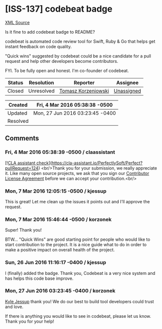 # [ISS-137] codebeat badge

[XML Source](../xml/ISS-137.xml)
<p><p>Is it fine to add codebeat badge to README? </p>

<p>codebeat is automated code review tool for Swift, Ruby &amp; Go that helps get instant feedback on code quality. </p>

<p>"Quick wins" suggested by codebeat could be a nice candidate for a pull request and help other developers become contributors.</p>

<p>FYI. To be fully open and honest. I'm co-founder of codebeat.</p></p>





Status|Resolution|Reporter|Assignee
------|----------|--------|--------
Closed|Unresolved|[Tomasz Korzeniowski](korzonek)|[Unassigned]($-1)





Created|Fri, 4 Mar 2016 05:38:38 -0500
-------|--------------
Updated|Mon, 27 Jun 2016 03:23:45 -0400
Resolved|


## Comments




### Fri, 4 Mar 2016 05:38:39 -0500 / claassistant 

<p><p>[!<a href="https://cla-assistant.io/pull/badge/not_signed" class="external-link" rel="nofollow">CLA assistant check</a>](<a href="https://cla-assistant.io/PerfectlySoft/Perfect?pullRequest=124" class="external-link" rel="nofollow">https://cla-assistant.io/PerfectlySoft/Perfect?pullRequest=124</a>) &lt;br/&gt;Thank you for your submission, we really appreciate it. Like many open source projects, we ask that you sign our <a href="https://cla-assistant.io/PerfectlySoft/Perfect?pullRequest=124" class="external-link" rel="nofollow">Contributor License Agreement</a> before we can accept your contribution.&lt;br/&gt;</p></p>


### Mon, 7 Mar 2016 12:05:15 -0500 / kjessup 

<p><p>This is great! Let me clean up the issues it points out and I'll approve the request.</p></p>


### Mon, 7 Mar 2016 15:46:44 -0500 / korzonek 

<p><p>Super! Thank you!</p>

<p>BTW... "Quick Wins" are good starting point for people who would like to start contribution to the project. It is a nice guide what to do in order to make a positive impact on overall health of the project.</p>
</p>


### Sun, 26 Jun 2016 11:16:17 -0400 / kjessup 

<p><p>I (finally) added the badge. Thank you, Codebeat is a very nice system and has helps this code base improve.</p></p>


### Mon, 27 Jun 2016 03:23:45 -0400 / korzonek 

<p><p><a href="http://jira.perfect.org:8080/secure/ViewProfile.jspa?name=kjessup" class="user-hover" rel="kjessup">Kyle Jessup</a> thank you! We do our best to build tool developers could trust and love. </p>

<p>If there is anything you would like to see in codebeat, please let us know. Thank you for your help!</p></p>


